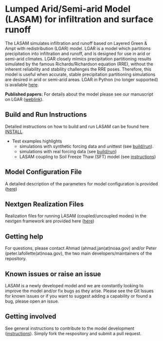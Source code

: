 # Lumped Arid/Semi-arid Model (LASAM) for infiltration and surface runoff
The LASAM simulates infiltration and runoff based on Layered Green & Ampt with redistribution (LGAR) model. LGAR is a model which partitions precipitation into infiltration and runoff, and is designed for use in arid or semi-arid climates. LGAR closely mimics precipitation partitioning results simulated by the famous Richards/Richardson equation (RRE), without the inherent reliability and stability challenges the RRE poses. Therefore, this model is useful when accurate, stable precipitation partitioning simulations are desired in arid or semi-arid areas. LGAR in Python (no longer supported) is available [here](https://github.com/NOAA-OWP/LGAR-Py).

**Published papers:** For details about the model please see our manuscript on LGAR ([weblink](https://agupubs.onlinelibrary.wiley.com/doi/full/10.1029/2022WR033742)).

## Build and Run Instructions
Detailed instructions on how to build and run LASAM can be found here [INSTALL](https://github.com/NOAA-OWP/LGAR-C/blob/ajk/doc_update/INSTALL.md).
- Test examples highlights
  - simulations with synthetic forcing data and unittest (see [build/run](https://github.com/NOAA-OWP/LGAR-C/blob/ajk/doc_update/tests/README.md)). 
  - simulations with real forcing data (see [build/run](https://github.com/NOAA-OWP/LGAR-C/blob/ajk/doc_update/INSTALL.md#standalone-mode-example))
  - LASAM coupling to Soil Freeze Thaw (SFT) model (see [instructions](https://github.com/NOAA-OWP/LGAR-C/blob/ajk/doc_update/INSTALL.md#lasam-coupling-to-soil-freeze-thaw-sft-model))

## Model Configuration File
A detailed description of the parameters for model configuration is provided ([here](https://github.com/NOAA-OWP/LGAR-C/tree/ajk/doc_update/configs/README.md))

## Nextgen Realization Files
Realization files for running LASAM (coupled/uncoupled modes) in the nextgen framework are provided here ([here](https://github.com/NOAA-OWP/LGAR-C/tree/ajk/doc_update/realizations/README.md))
  
## Getting help
For questions, please contact Ahmad (ahmad.jan(at)noaa.gov) and/or Peter (peter.lafollette(at)noaa.gov), the two main developers/maintainers of the repository.

## Known issues or raise an issue
LASAM is a newly developed model and we are constantly looking to improve the model and/or fix bugs as they arise. Please see the Git Issues for known issues or if you want to suggest adding a capability or found a bug, please open an issue.

## Getting involved
See general instructions to contribute to the model development ([instructions](https://github.com/NOAA-OWP/LGAR-C/blob/ajk/doc_update/CONTRIBUTING.md)). Simply fork the respository and submit a pull request.
